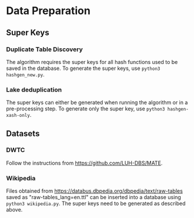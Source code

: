 # Data Preparation

## Super Keys

### Duplicate Table Discovery

The algorithm requires the super keys for all hash functions used to be saved in the database. To generate the super
keys, use `python3 hashgen_new.py`.

### Lake deduplication

The super keys can either be generated when running the algorithm or in a pre-processing step. To generate only the
super key, use `python3 hashgen-xash-only`.

## Datasets

### DWTC

Follow the instructions from https://github.com/LUH-DBS/MATE.

### Wikipedia

Files obtained from https://databus.dbpedia.org/dbpedia/text/raw-tables saved as "raw-tables_lang=en.ttl" can be
inserted into a database using `python3 wikipedia.py`. The super keys need to be generated as described above.